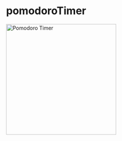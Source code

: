 # pomodoroTimer
<img src="http://kr.tipsandtricks.tech/images/1417/pomodoro-technique.jpeg" width="300px" alt="Pomodoro Timer"></img><br/>

